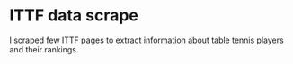 # ITTF data scrape

I scraped few ITTF pages to extract information about table tennis players and their rankings. 
